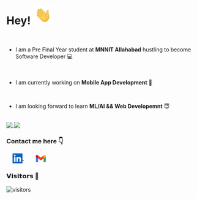 # Hey! <img height="50px" src="https://github.com/ashwiniswag/ashwiniswag/blob/main/assets/waving_hand_sign_1024.gif">

<br>

- I am a Pre Final Year student at **MNNIT Allahabad** hustling to become Software Developer :computer:
<br>

- I am currently working on **Mobile App Development**  :iphone:
<br>

- I am looking forward to learn **ML/AI && Web Developemnt**       :innocent:
<br>

<a href="https://github-readme-stats.vercel.app/api?username=ashwiniswag&show_icons=true&theme=cobalt">
  <img align="center" src="https://github-readme-stats.vercel.app/api?username=ashwiniswag&show_icons=true&theme=cobalt&custom_title=My GitHub Stats" />
</a>
<a href="https://github-readme-stats.vercel.app/api/top-langs/?username=ashwiniswag&layout=compact&langs_count=8">
  <img align="center" src="https://github-readme-stats.vercel.app/api/top-langs/?username=ashwiniswag&layout=compact&langs_count=10&theme=cobalt" />
</a>


### Contact me here     :point_down:
&nbsp; &nbsp; <a href="https://www.linkedin.com/in/ashwini-pal-1848ba180/">
    <img align="center" width="26px" src="https://github.com/ashwiniswag/ashwiniswag/blob/main/assets/linkedin.jpeg" />
 </a>  &nbsp; &nbsp; &nbsp; &nbsp;
<a href="https://mail.google.com/mail/?view=cm&fs=1&tf=1&to=ashwnipal360@gmail.com">
    <img align="center" width="26px" src="https://github.com/ashwiniswag/ashwiniswag/blob/main/assets/gmail.png" />
</a>
<br>

### 𝗩𝗶𝘀𝗶𝘁𝗼𝗿𝘀 :eyes:

![visitors](https://visitor-badge.glitch.me/badge?page_id=ashwiniswag)
